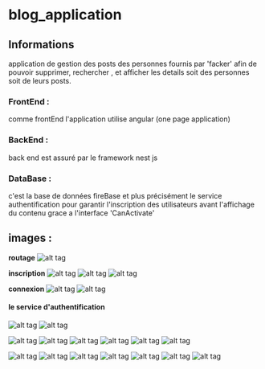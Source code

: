 # blog_application

## Informations

application de gestion des posts des personnes fournis par 'facker' afin de pouvoir supprimer, rechercher , et afficher les details soit des personnes soit de leurs posts.

### FrontEnd :
comme frontEnd l'application utilise angular (one page application)

### BackEnd :
back end est assuré par le framework nest js

### DataBase :
c'est la base de données fireBase et plus précisément le service authentification pour garantir l'inscription des utilisateurs avant l'affichage du contenu grace a l'interface 'CanActivate'

## images :

**routage**
![alt tag](https://user-images.githubusercontent.com/37849401/50549364-8eda4980-0c53-11e9-9190-61cda636dddf.PNG)

**inscription**
![alt tag](https://user-images.githubusercontent.com/37849401/50549368-97cb1b00-0c53-11e9-88fa-9339c4dd98e6.PNG)
![alt tag](https://user-images.githubusercontent.com/37849401/50549371-a31e4680-0c53-11e9-9e8d-a8a0de0af9f6.PNG)
![alt tag](https://user-images.githubusercontent.com/37849401/50548419-07d1a500-0c44-11e9-8fc7-a2f54344f0d9.PNG)

**connexion**
![alt tag](https://user-images.githubusercontent.com/37849401/50549480-53407f00-0c55-11e9-998f-ea98a472f9b1.PNG)
![alt tag](https://user-images.githubusercontent.com/37849401/50548420-0d2eef80-0c44-11e9-981f-7ecd54d81aa3.PNG)

#### le service d'authentification
![alt tag](https://user-images.githubusercontent.com/37849401/50549539-b41c8700-0c56-11e9-8c68-7a241fb0d969.PNG)
![alt tag](https://user-images.githubusercontent.com/37849401/50549541-b7177780-0c56-11e9-8eff-b668f3a30952.PNG)


![alt tag]()
![alt tag]()
![alt tag]()
![alt tag]()
![alt tag]()
![alt tag]()


![alt tag](https://user-images.githubusercontent.com/37849401/50548419-07d1a500-0c44-11e9-8fc7-a2f54344f0d9.PNG)
![alt tag](https://user-images.githubusercontent.com/37849401/50548481-2be1b600-0c45-11e9-9100-bd1c278d3106.PNG)
![alt tag](https://user-images.githubusercontent.com/37849401/50548420-0d2eef80-0c44-11e9-981f-7ecd54d81aa3.PNG)
![alt tag](https://user-images.githubusercontent.com/37849401/50548423-1c15a200-0c44-11e9-855a-595fc3e8b448.PNG)
![alt tag](https://user-images.githubusercontent.com/37849401/50548428-26d03700-0c44-11e9-8183-4630b07815ae.PNG)
![alt tag](https://user-images.githubusercontent.com/37849401/50548432-30599f00-0c44-11e9-9345-6c53e35c4fd6.PNG)
![alt tag](https://user-images.githubusercontent.com/37849401/50548435-3a7b9d80-0c44-11e9-91b1-3ed596736417.PNG)
